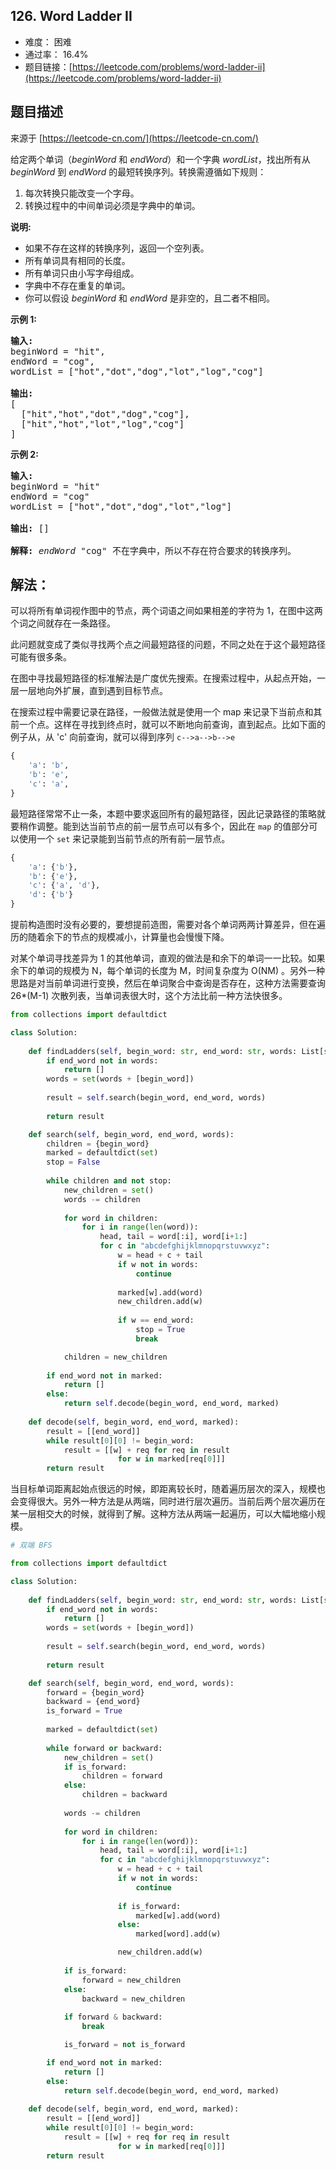 ## 126. Word Ladder II

- 难度： 困难
- 通过率： 16.4%
- 题目链接：[https://leetcode.com/problems/word-ladder-ii](https://leetcode.com/problems/word-ladder-ii)


## 题目描述

来源于 [https://leetcode-cn.com/](https://leetcode-cn.com/)

<p>给定两个单词（<em>beginWord</em> 和 <em>endWord</em>）和一个字典 <em>wordList</em>，找出所有从 <em>beginWord </em>到 <em>endWord </em>的最短转换序列。转换需遵循如下规则：</p>

<ol>
	<li>每次转换只能改变一个字母。</li>
	<li>转换过程中的中间单词必须是字典中的单词。</li>
</ol>

<p><strong>说明:</strong></p>

<ul>
	<li>如果不存在这样的转换序列，返回一个空列表。</li>
	<li>所有单词具有相同的长度。</li>
	<li>所有单词只由小写字母组成。</li>
	<li>字典中不存在重复的单词。</li>
	<li>你可以假设 <em>beginWord</em> 和 <em>endWord </em>是非空的，且二者不相同。</li>
</ul>

<p><strong>示例 1:</strong></p>

<pre><strong>输入:</strong>
beginWord = &quot;hit&quot;,
endWord = &quot;cog&quot;,
wordList = [&quot;hot&quot;,&quot;dot&quot;,&quot;dog&quot;,&quot;lot&quot;,&quot;log&quot;,&quot;cog&quot;]

<strong>输出:</strong>
[
  [&quot;hit&quot;,&quot;hot&quot;,&quot;dot&quot;,&quot;dog&quot;,&quot;cog&quot;],
&nbsp; [&quot;hit&quot;,&quot;hot&quot;,&quot;lot&quot;,&quot;log&quot;,&quot;cog&quot;]
]
</pre>

<p><strong>示例 2:</strong></p>

<pre><strong>输入:</strong>
beginWord = &quot;hit&quot;
endWord = &quot;cog&quot;
wordList = [&quot;hot&quot;,&quot;dot&quot;,&quot;dog&quot;,&quot;lot&quot;,&quot;log&quot;]

<strong>输出: </strong>[]

<strong>解释:</strong>&nbsp;<em>endWord</em> &quot;cog&quot; 不在字典中，所以不存在符合要求的转换序列。</pre>


## 解法：

可以将所有单词视作图中的节点，两个词语之间如果相差的字符为 1，在图中这两个词之间就存在一条路径。

此问题就变成了类似寻找两个点之间最短路径的问题，不同之处在于这个最短路径可能有很多条。

在图中寻找最短路径的标准解法是广度优先搜索。在搜索过程中，从起点开始，一层一层地向外扩展，直到遇到目标节点。

在搜索过程中需要记录在路径，一般做法就是使用一个 map 来记录下当前点和其前一个点。这样在寻找到终点时，就可以不断地向前查询，直到起点。比如下面的例子从，从 'c' 向前查询，就可以得到序列 `c-->a-->b-->e`

```python
{
    'a': 'b',
    'b': 'e',
    'c': 'a',
}
```

最短路径常常不止一条，本题中要求返回所有的最短路径，因此记录路径的策略就要稍作调整。能到达当前节点的前一层节点可以有多个，因此在 `map` 的值部分可以使用一个 `set` 来记录能到当前节点的所有前一层节点。

```python
{
    'a': {'b'},
    'b': {'e'},
    'c': {'a', 'd'},
    'd': {'b'}
}
```

提前构造图时没有必要的，要想提前造图，需要对各个单词两两计算差异，但在遍历的随着余下的节点的规模减小，计算量也会慢慢下降。

对某个单词寻找差异为 1 的其他单词，直观的做法是和余下的单词一一比较。如果余下的单词的规模为 N，每个单词的长度为 M，时间复杂度为 O(NM) 。另外一种思路是对当前单词进行变换，然后在单词聚合中查询是否存在，这种方法需要查询 26*(M-1) 次散列表，当单词表很大时，这个方法比前一种方法快很多。

```python
from collections import defaultdict

class Solution:
    
    def findLadders(self, begin_word: str, end_word: str, words: List[str]) -> List[List[str]]:
        if end_word not in words:
            return []
        words = set(words + [begin_word])
        
        result = self.search(begin_word, end_word, words)
        
        return result

    def search(self, begin_word, end_word, words):
        children = {begin_word}
        marked = defaultdict(set)
        stop = False
        
        while children and not stop:
            new_children = set()
            words -= children
            
            for word in children:
                for i in range(len(word)):
                    head, tail = word[:i], word[i+1:]
                    for c in "abcdefghijklmnopqrstuvwxyz":
                        w = head + c + tail
                        if w not in words:
                            continue
                            
                        marked[w].add(word)
                        new_children.add(w)
                        
                        if w == end_word:
                            stop = True
                            break

            children = new_children
            
        if end_word not in marked:
            return []
        else:
            return self.decode(begin_word, end_word, marked)
        
    def decode(self, begin_word, end_word, marked):
        result = [[end_word]]
        while result[0][0] != begin_word:
            result = [[w] + req for req in result
                        for w in marked[req[0]]]
        return result
```

当目标单词距离起始点很远的时候，即距离较长时，随着遍历层次的深入，规模也会变得很大。另外一种方法是从两端，同时进行层次遍历。当前后两个层次遍历在某一层相交大的时候，就得到了解。这种方法从两端一起遍历，可以大幅地缩小规模。


```python
# 双端 BFS

from collections import defaultdict

class Solution:
    
    def findLadders(self, begin_word: str, end_word: str, words: List[str]) -> List[List[str]]:
        if end_word not in words:
            return []
        words = set(words + [begin_word])
        
        result = self.search(begin_word, end_word, words)
        
        return result

    def search(self, begin_word, end_word, words):
        forward = {begin_word}
        backward = {end_word}
        is_forward = True
        
        marked = defaultdict(set)
        
        while forward or backward:
            new_children = set()
            if is_forward:
                children = forward
            else:
                children = backward
            
            words -= children
            
            for word in children:
                for i in range(len(word)):
                    head, tail = word[:i], word[i+1:]
                    for c in "abcdefghijklmnopqrstuvwxyz":
                        w = head + c + tail
                        if w not in words:
                            continue
                        
                        if is_forward:
                            marked[w].add(word)
                        else:
                            marked[word].add(w)

                        new_children.add(w)
            
            if is_forward:
                forward = new_children
            else:
                backward = new_children
            
            if forward & backward:
                break

            is_forward = not is_forward

        if end_word not in marked:
            return []
        else:
            return self.decode(begin_word, end_word, marked)
        
    def decode(self, begin_word, end_word, marked):
        result = [[end_word]]
        while result[0][0] != begin_word:
            result = [[w] + req for req in result
                        for w in marked[req[0]]]
        return result
```